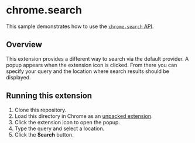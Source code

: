 # chrome.search

This sample demonstrates how to use the [`chrome.search` API](https://developer.chrome.com/docs/extensions/reference/api/search).

## Overview

This extension provides a different way to search via the default provider.
A popup appears when the extension icon is clicked. From there you can specify your query and the location where search results should be displayed.

## Running this extension

1. Clone this repository.
2. Load this directory in Chrome as an [unpacked extension](https://developer.chrome.com/docs/extensions/mv3/getstarted/development-basics/#load-unpacked).
3. Click the extension icon to open the popup.
4. Type the query and select a location.
5. Click the **Search** button.
